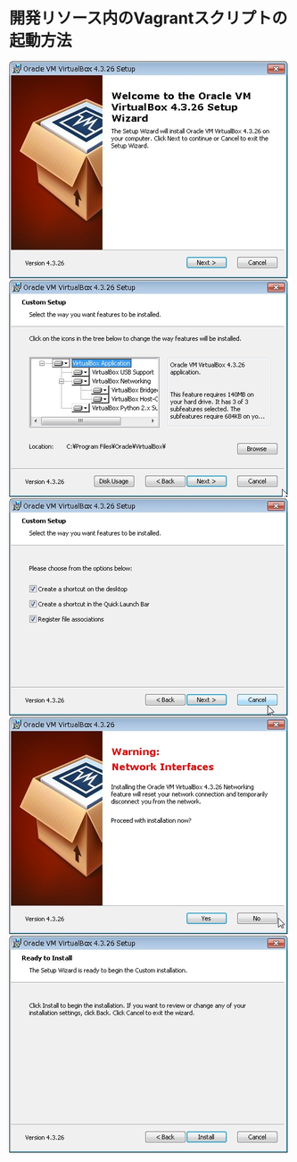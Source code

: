 # 開発リソース内のVagrantスクリプトの起動方法

![](./images/setup_VirtualBox/WS000000.JPG)
![](./images/setup_VirtualBox/WS000001.JPG)
![](./images/setup_VirtualBox/WS000002.JPG)
![](./images/setup_VirtualBox/WS000003.JPG)
![](./images/setup_VirtualBox/WS000004.JPG)

